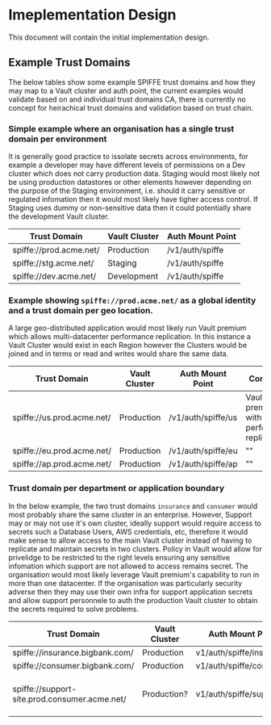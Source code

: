 # Imeplementation Design
This document will contain the initial implementation design.


## Example Trust Domains
The below tables show some example SPIFFE trust domains and how they may map to a Vault cluster and auth point, the current examples would validate based on and individual trust domains CA, there is currently no concept for heirachical trust domains and validation based on trust chain.

### Simple example where an organisation has a single trust domain per environment
It is generally good practice to issolate secrets across environments, for example a developer may have different levels of permissions on a Dev cluster which does not carry production data.  Staging would most likely not be using production datastores or other elements however depending on the purpose of the Staging environment, i.e. should it carry sensitive or regulated infomation then it would most likely have tigher access control.  If Staging uses dummy or non-sensitive data then it could potentially share the development Vault cluster.

| Trust Domain            | Vault Cluster | Auth Mount Point |
| ----------------------- | ------------- | ---------------- |
| spiffe://prod.acme.net/ | Production    | /v1/auth/spiffe  |
| spiffe://stg.acme.net/  | Staging       | /v1/auth/spiffe  |
| spiffe://dev.acme.net/  | Development   | /v1/auth/spiffe  |
  
  
### Example showing `spiffe://prod.acme.net/` as a global identity and a trust domain per geo location.
A large geo-distributed application would most likely run Vault premium which allows multi-datacenter performance replication.  In this instance a Vault Cluster would exist in each Region however the Clusters would be joined and in terms or read and writes would share the same data.

| Trust Domain               | Vault Cluster | Auth Mount Point   | Comments |
| -------------------------- | ------------- | ------------------ | ------------------------------------------ |
| spiffe://us.prod.acme.net/ | Production    | /v1/auth/spiffe/us | Vault premium with performance replication | 
| spiffe://eu.prod.acme.net/ | Production    | /v1/auth/spiffe/eu | "" |
| spiffe://ap.prod.acme.net/ | Production    | /v1/auth/spiffe/ap | "" |


### Trust domain per department or application boundary
In the below example, the two trust domains `insurance` and `consumer` would most probably share the same cluster in an enterprise.  However, Support may or may not use it's own cluster, ideally support would require access to secrets such a Database Users, AWS credentials, etc, therefore it would make sense to allow access to the main Vault cluster instead of having to replicate and maintain secrets in two clusters.  Policy in Vault would allow for privelidge to be restricted to the right levels ensuring any sensitive infomation which support are not allowed to access remains secret.  The organisation would most likely leverage Vault premium's capability to run in more than one datacenter. If the organisation was particularly security adverse then they may use their own infra for support application secrets and allow support personnele to auth the production Vault cluster to obtain the secrets required to solve problems.

| Trust Domain                                  | Vault Cluster  | Auth Mount Point         | Comments  |
| --------------------------------------------- | -------------- | ------------------------ | --------- |
| spiffe://insurance.bigbank.com/               | Production     | v1/auth/spiffe/insurance |           |
| spiffe://consumer.bigbank.com/                | Production     | v1/auth/spiffe/consumer  |           |
| spiffe://support-site.prod.consumer.acme.net/ | Production?    | v1/auth/spiffe/support   | support-site has dedicated infra |